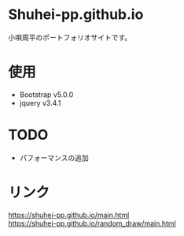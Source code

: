 # Shuhei-pp.github.io

小唄周平のポートフォリオサイトです。

# 使用
* Bootstrap v5.0.0
* jquery v3.4.1

# TODO
* パフォーマンスの追加

# リンク  
https://shuhei-pp.github.io/main.html  
https://shuhei-pp.github.io/random_draw/main.html

